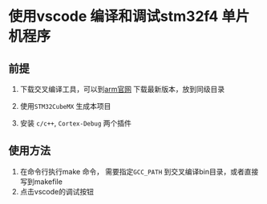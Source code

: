 # 使用vscode 编译和调试stm32f4 单片机程序

## 前提

1. 下载交叉编译工具，可以到[arm官网](https://developer.arm.com/tools-and-software/open-source-software/developer-tools/gnu-toolchain/gnu-rm/downloads) 下载最新版本，放到同级目录

2.  使用`STM32CubeMX` 生成本项目

3. 安装 `c/c++`, `Cortex-Debug` 两个插件

## 使用方法

1. 在命令行执行make 命令， 需要指定`GCC_PATH` 到交叉编译bin目录，或者直接写到makefile
2. 点击vscode的调试按钮
